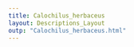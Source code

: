 ```yaml
---
title: Calochilus_herbaceus
layout: Descriptions_Layout 
outp: "Calochilus_herbaceus.html"
---
```



